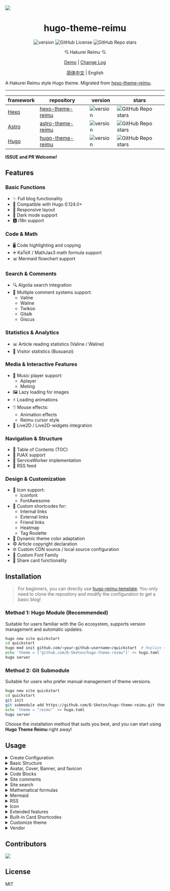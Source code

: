 <img src="https://cdn.jsdelivr.net/gh/D-Sketon/hugo-theme-reimu@main/images/screenshot.png"/>
<div align = center>
  <h1>hugo-theme-reimu</h1>
  <img alt="version" src="https://img.shields.io/badge/dynamic/json?url=https%3A%2F%2Fgithub.com%2FD-Sketon%2Fhugo-theme-reimu%2Fraw%2Fmain%2Fpackage.json&query=%24.version&label=version">
  <img alt="GitHub License" src="https://img.shields.io/github/license/D-Sketon/hugo-theme-reimu">
  <img alt="GitHub Repo stars" src="https://img.shields.io/github/stars/D-Sketon/hugo-theme-reimu">
  <p align="center">
  <p align="center">
  💘 Hakurei Reimu 💘
  </p>

[Demo](https://d-sketon.github.io/hugo-theme-reimu) | [Change Log](https://github.com/D-Sketon/hugo-theme-reimu/blob/main/CHANGELOG.md)

[简体中文](https://github.com/D-Sketon/hugo-theme-reimu/blob/main/README.md) | English

</div>

A Hakurei Reimu style Hugo theme. Migrated from [hexo-theme-reimu](https://github.com/D-Sketon/hexo-theme-reimu).

---

| framework                    | repository                                                         | version                                                                                                                                                                                     | stars                                                                                              |
| ---------------------------- | ------------------------------------------------------------------ | ------------------------------------------------------------------------------------------------------------------------------------------------------------------------------------------- | -------------------------------------------------------------------------------------------------- |
| [Hexo](https://hexo.io/)     | [hexo-theme-reimu](https://github.com/D-Sketon/hexo-theme-reimu)   | <img alt="version" src="https://img.shields.io/badge/dynamic/json?url=https%3A%2F%2Fgithub.com%2FD-Sketon%2Fhexo-theme-reimu%2Fraw%2Fmain%2Fpackage.json&query=%24.version&label=version">  | <img alt="GitHub Repo stars" src="https://img.shields.io/github/stars/D-Sketon/hexo-theme-reimu">  |
| [Astro](https://astro.build) | [astro-theme-reimu](https://github.com/D-Sketon/astro-theme-reimu) | <img alt="version" src="https://img.shields.io/badge/dynamic/json?url=https%3A%2F%2Fgithub.com%2FD-Sketon%2Fastro-theme-reimu%2Fraw%2Fmain%2Fpackage.json&query=%24.version&label=version"> | <img alt="GitHub Repo stars" src="https://img.shields.io/github/stars/D-Sketon/astro-theme-reimu"> |
| [Hugo](https://gohugo.io)    | [hugo-theme-reimu](https://github.com/D-Sketon/hugo-theme-reimu)   | <img alt="version" src="https://img.shields.io/badge/dynamic/json?url=https%3A%2F%2Fgithub.com%2FD-Sketon%2Fhugo-theme-reimu%2Fraw%2Fmain%2Fpackage.json&query=%24.version&label=version">  | <img alt="GitHub Repo stars" src="https://img.shields.io/github/stars/D-Sketon/hugo-theme-reimu">  |

**ISSUE and PR Welcome!**

## Features

### Basic Functions

- ✨ Full blog functionality
- 🔄 Compatible with Hugo 0.124.0+
- 📱 Responsive layout
- 🌙 Dark mode support
- 🅰️ i18n support

### Code & Math

- 🖥️ Code highlighting and copying
- ➗ KaTeX / MathJax3 math formula support
- 📊 Mermaid flowchart support

### Search & Comments

- 🔍 Algolia search integration
- 💬 Multiple comment systems support:
  - Valine
  - Waline
  - Twikoo
  - Gitalk
  - Giscus

### Statistics & Analytics

- 📊 Article reading statistics (Valine / Waline)
- 👥 Visitor statistics (Busuanzi)

### Media & Interactive Features

- 🎵 Music player support:
  - Aplayer
  - Meting
- 🖼️ Lazy loading for images
- ⚡ Loading animations
- 🖱️ Mouse effects:
  - Animation effects
  - Reimu cursor style
- 👾 Live2D / Live2D-widgets integration

### Navigation & Structure

- 📑 Table of Contents (TOC)
- 🔄 PJAX support
- 🔧 ServiceWorker implementation
- 📰 RSS feed

### Design & Customization

- 🎨 Icon support:
  - Iconfont
  - FontAwesome
- 🔗 Custom shortcodes for:
  - Internal links
  - External links
  - Friend links
  - Heatmap
  - Tag Roulette
- 🎨 Dynamic theme color adaptation
- ©️ Article copyright declaration
- 🌐 Custom CDN source / local source configuration
- 📜 Custom Font Family
- 🎨 Share card functionality

## Installation

> For beginners, you can directly use [hugo-reimu-template](https://github.com/D-Sketon/hugo-reimu-template). You only need to clone the repository and modify the configuration to get a basic blog!

### Method 1: Hugo Module (Recommended)

Suitable for users familiar with the Go ecosystem, supports version management and automatic updates.

```bash
hugo new site quickstart
cd quickstart
hugo mod init github.com/<your-github-username>/quickstart  # Replace <your-github-username> with your actual GitHub username
echo 'theme = ["github.com/D-Sketon/hugo-theme-reimu"]' >> hugo.toml
hugo server
```

### Method 2: Git Submodule

Suitable for users who prefer manual management of theme versions.

```bash
hugo new site quickstart
cd quickstart
git init
git submodule add https://github.com/D-Sketon/hugo-theme-reimu.git themes/reimu
echo 'theme = "reimu"' >> hugo.toml
hugo server
```

Choose the installation method that suits you best, and you can start using **Hugo Theme Reimu** right away!

## Usage

<details>
<summary>Create Configuration</summary>

### Creating Configuration

#### Theme Configuration

Create a `_default` folder under the outer `config` folder, then copy the `config/_default/params.yml` from inside the theme to the `_default` folder. This file serves as the theme configuration file where you can modify theme settings.

#### Data Configuration

Copy all files from the theme's `config/data/` folder to the outer `data` folder. The files in this folder are used to configure data within the theme:

- `covers.yml` is used to configure random cover images
- `friends.yml` is used to configure friend links
- `vendor.yml` is used to configure CDN sources for third-party libraries

#### Static Resource Configuration

The theme's static resources (favicon, header images, etc.) are located in the `static` folder. You can create corresponding folders in the outer `static` folder and copy the files from inside the theme to the outer folders to override the theme's default files.

> In summary, it's not recommended to modify files directly inside the theme. Instead, create corresponding folders in the outer directory and copy the theme's files there to override the default files. This approach makes theme upgrades easier.

</details>
<details>

<summary>Basic Structure</summary>

### Basic Structure

To ensure proper display, please create `archives` and `post` folders in `content` by referring to `_example` (the `_index.md` inside cannot be omitted, and note that `post`'s `draft` should be set to `true`)

#### archives

- `_index.md` is used to display the archive page, cannot be omitted

#### post

Create articles in this directory, note that articles with `draft` set to `true` will not be displayed on the homepage

- `_index.md` is used to prevent the generation of `post/index.html`, cannot be omitted

#### about\.md

About page

#### friend\.md

Friend link page

</details>

<details>
<summary>Avatar, Cover, Banner, and favicon</summary>

### Avatar, Cover, Banner, and Favicon

#### Avatar

The avatar should be saved at `static/avatar/avatar.webp`. You can modify the filename in `params.yml`

```yaml
avatar: "avatar.webp"
```

#### Cover

For random cover images, refer to the file structure in the theme's `data/covers.yml`. Create a `covers.yml` file in the outer `data` folder with the following format:

```yaml
- https://example.com/1.jpg
- https://example.com/2.jpg
```

Cover display logic is as follows:

- If the article's Front matter contains a cover url, both the article header and homepage thumbnail will display that url

```yaml
---
title: Hello World
cover: https://example.com
---
```

- If the article's Front matter contains cover set to `false`, the article won't display a header image (homepage will still show random images)

```yaml
---
title: Hello World
cover: false
---
```

- If the article's Front matter contains cover set to `rgb(xxx,xxx,xxx)`, the article header will be a gradient of that solid color (homepage will still show random images)

```yaml
---
title: Hello World
cover: rgb(255,117,117)
---
```

- Otherwise, it will look for `covers.yml` in the `data` folder and randomly select an image
- If none of the above files exist, it will display the banner image

#### Banner

The banner is saved at `themes/hugo-theme-reimu/static/images/banner.webp`. You can modify the path and name in `params.yml`

```yaml
banner: "images/banner.webp"
```

#### Favicon

The favicon is saved at `themes/hugo-theme-reimu/static/favicon.ico`. You can replace it with your own file.

</details>
<details>
<summary>Code Blocks</summary>

### Code Blocks

To ensure proper display of code blocks, make sure you have the following configuration in `hugo.toml`

```toml
[markup.highlight]
guessSyntax = true
noClasses = false
```

Code blocks also provide code copying functionality. Click the copy button in the top right corner of the code block to copy the code. You can configure the copy functionality in `params.yml`.  
`success` is the prompt shown when copying is successful, `fail` is the prompt shown when copying fails. Additionally, you can configure copyright notices - when the copied text exceeds `count` characters, the copyright notice will be added after the copied content.

```yaml
clipboard:
  success:
    en: Copy successfully (*^▽^*)
    zh-CN: 复制成功 (*^▽^*)
    zh-TW: 複製成功 (*^▽^*)
    ja: コピー成功 (*^▽^*)
  fail:
    en: Copy failed (ﾟ⊿ﾟ)ﾂ
    zh-CN: 复制失败 (ﾟ⊿ﾟ)ﾂ
    zh-TW: 複製失敗 (ﾟ⊿ﾟ)ﾂ
    ja: コピー失敗 (ﾟ⊿ﾟ)ﾂ
  copyright:
    enable: false
    count: 50 # The number of characters when the copyright is displayed
    license_type: by-nc-sa # https://creativecommons.org/licenses
```

v0.2.0 added configuration to control the default expansion state of code blocks. `expand` can be set to `true`, `false`, or a number - the number indicates that code blocks will be collapsed by default when the number of lines exceeds this value.

```yaml
code_block:
  expand: true # true | false | number
```

</details>
<details>
<summary>Site comments</summary>

### Site comments

> Site comments can be individually controlled for each article using `comments` in the Front matter.  
> When `comments` is `false`, comments won't be displayed. When it's `true` or not specified, the display will be determined by the `params.yml` configuration.

> Support for multiple comment systems simultaneously after version 0.8.0+

Global comment system configuration:

```yaml
comment:
  title: # Title of the comment box
    en: Leave a comment
    zh-CN: 说些什么吧！
    zh-TW: 說些什麼吧！
    ja: コメントを残す
  default: waline # Default comment system used when multiple are enabled
```

If using [Valine](https://valine.js.org/)  
Please refer to their official documentation to complete the `LeanCloud` configuration, then set `valine.enable` to `true` in the inner `params.yml` and fill in your `appId` and `appKey`

```yaml
valine:
  enable: true
  appId: "your appId"
  appKey: "your appKey"
```

If using [Waline](https://waline.js.org/)  
Please refer to their [official documentation](https://waline.js.org/guide/get-started/) to complete the `LeanCloud` configuration, then set `waline.enable` to `true` in the inner `params.yml` and fill in your `serverURL`

```yaml
waline:
  enable: true
  serverURL: "your server url"
  locale: {} # https://waline.js.org/guide/features/i18n.html#%E8%87%AA%E5%AE%9A%E4%B9%89%E8%AF%AD%E8%A8%80
  emoji:
    - https://unpkg.com/@waline/emojis@1.2.0/weibo
    - https://unpkg.com/@waline/emojis@1.2.0/alus
    - https://unpkg.com/@waline/emojis@1.2.0/bilibili
    - https://unpkg.com/@waline/emojis@1.2.0/qq
    - https://unpkg.com/@waline/emojis@1.2.0/tieba
    - https://unpkg.com/@waline/emojis@1.2.0/tw-emoji
  meta:
    - nick
    - mail
    - link
  requiredMeta:
    - nick
    - mail
  wordLimit: 0
  pageSize: 10
  pageview: true
```

If using [twikoo](https://twikoo.js.org)  
Please refer to their [official documentation](https://twikoo.js.org/quick-start.html) to complete Tencent Cloud or Vercel deployment, then set `twikoo.enable` to `true` in the inner `params.yml` and fill in your `envId`

```yml
twikoo:
  enable: true
  envId: # Tencent cloud environment fill envId; Vercel environment fill address (https://xxx.vercel.app)
  region:
```

If using [giscus](https://giscus.app/)  
Please refer to the documentation to complete repository configuration, then set `giscus.enable` to `true` in the inner `params.yml` and fill in the corresponding data

```yml
giscus:
  enable: true
  repo: "your repo"
  repoId: "your repoId"
  category: "your category"
  categoryId: "your categoryId"
  mapping: mapping
  strict: 0
  reactionsEnabled: 1
  emitMetadata: 0
  inputPosition: bottom
```

If using [gitalk](https://gitalk.github.io/)  
Please refer to their [official documentation](https://github.com/gitalk/gitalk?tab=readme-ov-file#usage) to complete repository configuration, then set `gitalk.enable` to `true` in the inner `params.yml` and fill in the corresponding data

```yml
gitalk:
  enable: true
  clientID: "your application client ID"
  clientSecret: "your application client secret"
  repo: "your repo"
  owner: "repo owner"
  admin: "repo owner and collaborators"
  md5: false # Whether to use md5 to encrypt the path
```

</details>
<details>
<summary>Site search</summary>

Based on [Algolia](https://www.algolia.com/), please add the following configuration to your outer `hugo.toml`:

```toml
[outputs]
home = ["Algolia", "HTML", "RSS"]

[outputFormats.Algolia]
baseName = "algolia"
isPlainText = true
mediaType = "application/json"
notAlternative = true
```

This will generate an `algolia.json` file in the `public` folder, which is used for Algolia search. You can then use plugins like `atomic-algolia` to upload it to Algolia.

Also, in `params.yml`, set `algolia_search.enable` to `true` and fill in the relevant information (**Important! Enter the Search-Only Key here, NOT the Admin Key!! Otherwise, your account may be vulnerable to attacks**)

```yaml
algolia_search:
  enable: true
```

</details>
<details>

<summary>Mathematical formulas</summary>

### Mathematical formulas

First, add the following configuration to your outer `hugo.toml`:

```toml
[markup.goldmark.extensions.passthrough]
enable = true
delimiters.block = [["\\[", "\\]"], ["$$", "$$"]]
delimiters.inline = [["\\(", "\\)"], ["$", "$"]]
```

Then, add `math: true` to the Front matter of any article where you want to use mathematical formulas:

```yaml
---
math: true
---
```

> Note: Do not enable both KaTeX and MathJax3 simultaneously

#### KaTex

If using [KaTeX](https://github.com/KaTeX/KaTeX), set `math.katex.enable` to `true` in `params.yml`:

```yaml
math:
  katex:
    enable: true
```

#### MathJax3

If using [MathJax3](https://www.mathjax.org/), set `math.mathjax.enable` to `true` in `params.yml`. You can add configurations in `options` (since Hugo automatically converts object keys to lowercase, configurations need to be placed in an array to avoid default behavior):

```yaml
math:
  mathjax:
    enable: true
    options: [{}]
```

</details>
<details>
<summary>Mermaid</summary>

### Mermaid

Flow charts are based on [Mermaid](https://mermaid.js.org/#/). Add `mermaid: true` to the Front matter of articles where you want to use flow charts:

```yaml
---
mermaid: true
---
```

</details>
<details>
<summary>RSS</summary>

### RSS

You can configure the RSS in `params.yml`.

```yaml
rss:
  limit: 10 # The number of recent articles to be output, write -1 to output all
  showFullContent: false # output full content or description
  showCopyright: false # If true, add copyright to the end of article.
```

</details>

<details>
<summary>Icon</summary>

### Icon

Icons default to using the iconfont provided by this project:

```yml
icon_font: 4552607_0khxww3tj3q9
```

If you want to continue using FontAwesome icons, set `icon_font` to `false`. This will use the corresponding FontAwesome configuration from `vendor.yml`:

```yml
fontawesome:
  high_priority:
    - src: webcache|@fortawesome/fontawesome-free@6.5.1/css/regular.min.css
      integrity: sha384-k5640LgghgAohDLPwSqVWa96yQwWouT6wsAL+J1g0CFJVITNKYkIh1XpPLYKQe7Y
    - src: webcache|@fortawesome/fontawesome-free@6.5.1/css/solid.min.css
      integrity: sha384-8yO/A/BtltnG0hDxdwmmkza8UAleyDoAD1FhXiH6rsOQQsCho1P6WZP9TpBBH3YP
  low_priority:
    - src: webcache|@fortawesome/fontawesome-free@6.5.1/css/brands.min.css
      integrity: sha384-/BRyRRN0wxxRgh/DAXU621go9pdoMHl6LFPiX5Pp8PZYZlKBQCDXj9X9DHx6LOud
    - src: webcache|@fortawesome/fontawesome-free@6.5.1/css/v5-font-face.min.css
      integrity: sha384-/mBKnLlGtog8q2qQrgugURRDV+iHWHAPvM5KulYXT1C2ErKOKkBI0vbff8ZPq7rL
    - src: webcache|@fortawesome/fontawesome-free@6.5.1/css/v4-font-face.min.css
      integrity: sha384-d2Yn1/9Iw78r3oqwk5B+EcpRcmepXR5LyhmRF2a+WoSe9mpRGvVk0ZviFwDGDOTO
```

</details>

<details>
<summary>Extended features</summary>

### Extended features

#### Dark Mode

The default setting is `auto`, which automatically switches based on the user's system settings. It can be set to `true` or `false` to change the default state.

```yaml
dark_mode:
  # true means that the dark mode is enabled by default
  # false means that the dark mode is disabled by default
  # auto means that the dark mode is automatically switched according to the system settings
  enable: auto # true | false | auto
```

#### Pace Progress Bar

Enabled by default

```yaml
pace:
  enable: true
```

#### Firework

Enabled by default

```yaml
firework:
  enable: true
```

For detailed configuration, please check [mouse-firework](https://github.com/D-Sketon/mouse-firework)

#### PJAX

Disabled by default

```yaml
pjax:
  enable: false
```

> PJAX is for users who need SPA features like music players. However, it's still experimental and may cause issues like **scripts not executing**, **scripts executing multiple times**, or **page rendering problems**. Please consider carefully!

#### ServiceWorker

Disabled by default

```yaml
service_worker:
  enable: false
```

#### Live2D

Disabled by default

```yaml
live2d:
  enable: false
  position: left # left | right
```

#### Live2D Widgets

Disabled by default

```yaml
live2d_widgets:
  enable: false
  position: left # left | right
```

#### Reimu Cursor

Enabled by default

```yml
reimu_cursor: true
```

#### Responsive Banner

Disabled by default. When enabled and provided with corresponding image sizes and media queries, it can improve mobile LCP to some extent

```yml
banner_srcset:
enable: false
srcset:
  - src: "images/banner-600w.webp"
    media: "(max-width: 479px)"
  - src: "images/banner-800w.webp"
    media: "(max-width: 799px)"
  - src: "images/banner.webp"
    media: "(min-width: 800px)"
```

#### Article Copyright Notice

Disabled by default

```yml
article_copyright:
  enable: false # Show copyright card?
  content:
    author: # true | false Show author in copyright card?
    link: # true | false Show link in copyright card?
    title: # true | false Show title in copyright card?
    date: # true | false Show creation date in copyright card?
    updated: # true | false Show update date in copyright card?
    license: # true | false Show license in copyright card?
    license_type: by-nc-sa # https://creativecommons.org/licenses
```

Additionally, it can be controlled through article front-matter, which takes priority over global configuration

```yaml
---
copyright: true # Show copyright card?
---
```

#### Quicklink

Enabled by default. When enabled, it preloads links while users stay on the page, improving user experience

```yaml
quicklink:
  enable: true
  timeout: 3000 # Timeout for quicklink
  priority: true # Whether to prioritize loading the page
  ignores: [] # Ignore the specified link, only support string
```

#### Outdated Notice

Disabled by default

```yaml
outdate:
  enable: false
  daysAgo: 180 # How many days old before an article is considered outdated
  message:
    en: This article was last updated on {time}. Please note that the content may no longer be applicable.
    zh-CN: 本文最后更新于 {time}，请注意文中内容可能已不适用。
    zh-TW: 本文最後更新於 {time}，請注意文中內容可能已不適用。
    ja: この記事は最終更新日：{time}。記載内容が現在有効でない可能性がありますのでご注意ください。
```

#### Sponsorship

Disabled by default

```yaml
sponsor:
  enable: false # Show sponsorship QR codes?
  tip: # Sponsorship tip
    zh-CN: 请作者喝杯咖啡吧
    zh-TW: 請作者喝杯咖啡吧
    en: Buy me a coffee
    ja: コーヒーを買ってください
  icon:
    url: "../images/taichi.png" # Sponsor icon path relative to css/main.css
    rotate: true # Rotate icon?
    mask: true # Use image as mask (only show PNG image outline)?
  qr:
    - name: Alipay # QR code name
      src: "sponsor/alipay.jpg" # Example QR code path at static/sponsor/alipay.jpg
```

Can also be controlled through article front-matter, which takes priority over global configuration

```yaml
---
sponsor: true # Show sponsorship QR codes?
---
```

#### Music Player (v0.4.0+)

> Recommended to enable PJAX first, otherwise the player may automatically pause

Uses Aplayer + Meting (optional), disabled by default

##### Pure Aplayer

Set `player.aplayer.enable` to `true` and configure `player.aplayer.options` according to [Aplayer Docs](https://aplayer.js.org/#/home?id=options)

```yaml
player:
  aplayer:
    enable: true
    options:
      audio: [] # audio list
      fixed:
      autoplay:
      loop:
      order:
      preload:
      volume:
      mutex:
      listFolded:
      lrcType:
```

##### Aplayer + Meting

Set both `player.aplayer.enable` and `player.meting.enable` to `true`. Configure `player.meting.options` according to [Meting Docs](https://github.com/metowolf/MetingJS?tab=readme-ov-file#option) and `player.aplayer.options` for Aplayer configuration

```yaml
player:
  aplayer:
    enable: true
    options:
      audio: [] # this option will be overwritten by meting
      fixed:
      autoplay:
      loop:
      order:
      preload:
      volume:
      mutex:
      listFolded:
      lrcType:
  meting:
    enable: true
    meting_api: # custom api
    options:
      id:
      server:
      type:
      auto:
```

#### Share Link / Card (v0.5.0+)

Disabled by default, currently supports `facebook`, `twitter`, `linkedin`, `reddit`, `weibo`, `qq`, `weixin`.

```yaml
share:
  # - facebook
  # - twitter
  # - linkedin
  # - reddit
  # - weibo
  # - qq
  # - weixin
```

For `weixin`, it generates a share card with QR code that can be saved locally and shared to WeChat Moments (Note: when the article cover has cross-origin issues, html-to-image cannot correctly generate cards with images!)

#### Homepage Category Cards (v0.6.0+)

Disabled by default. When enabled, it shows category cards on the homepage as an alternative to the widget categories

```yml
home_categories:
  enable: false # Show homepage category cards?
  content:
    - categories: # Category name (string)
      cover: # Card cover, uses random cover if not specified
    - categories:
      cover:
```

#### Article Encryption

Disabled by default. When enabled, you can encrypt articles you don't want to display publicly—users must enter a password to view the content.

This feature relies on a third-party tool. Download it here: [reimuEncrypt-releases](https://github.com/2061360308/reimuEncrypt/releases)

```yml
########################################
# Encrypted Articles
########################################
encrypt:
  enable: true # Enable encryption
  defaultPassword: "123456" # Default password
```

To correctly generate the `encrypt.json` configuration file, add the following to your `hugo.toml`:

```toml
# If you need RSS and Algolia, add "Algolia" and "RSS" to the list; otherwise, use the second option.
[outputs]
home = ["Algolia", "HTML", "RSS", "Encrypt"]

[outputs]
home = ["HTML", "Encrypt"]

[outputFormats.Encrypt]
mediaType = "application/json"
baseName = "encrypt"
isPlainText = true
notAlternative = true
```

When writing articles, add the following to the front matter:

```yaml
encrypt:
  enable: true                  # Enable encryption for this article
  password: "secretpassword123" # Password
  all: true                     # true to encrypt the entire article
```

> Note: Encryption only protects the generated static pages. The original Markdown files still contain the plaintext content and password. Please keep them safe—if using GitHub, consider making your repository private.

</details>

<details>
<summary>Built-in Card Shortcodes</summary>

### Built-in Card Shortcodes

#### friendLink Card

```yaml
{{< friendsLink >}}
```

No parameters, directly reads from the `data/friends.yml` file

#### postLinkCard - Internal Link Card

```yaml
{{<postLinkCard path="?" cover="?" escape="?" >}}
```

The first parameter is the article's `path`; the second parameter (optional) is the cover image shown on the card - if set to `auto`, it will automatically use the blog's `banner`; the third parameter (optional, `true | false`) indicates whether the article title should be escaped

#### externalLinkCard - External Link Card

```yaml
{{<externalLinkCard title="?" link="?" cover="?">}}
```

The first parameter is the article's title; the second parameter is the external link to the article; the third parameter (optional) is the cover image shown on the card - if set to `auto`, it will automatically use the default cover

#### Heat Map Card Article Heatmap (Experimental Feature in v0.8.0+)

```yaml
{{< heatMapCard levelStandard="?" >}}
```

The first parameter is the level standard for the heatmap (graded based on the word count of the articles), with the default value being `"1000,5000,10000"`.

#### tagRoulette (Experimental Feature in v0.12.0+)

```yaml
{{< tagRoulette tags="?" icon="?" >}}
```

tagRoulette is an interactive element that provides a random tag display feature. When the button is clicked, a tag is randomly selected and displayed from a predefined pool of tags.

- tags: Optional parameter specifying the tag pool. Multiple tags should be separated by English commas (,). If not provided, a few example tags will be used by default. Example: `tags="memory decline, loss of expression, increased laziness, numbness, so sleepy"`
- icon: Optional parameter to customize the trigger button's icon. Default: 🕹️ (game controller emoji), can be replaced with any emoji or text, such as 🎲, 🎯, 🔄, etc.
</details>

<details>
<summary>Customize theme</summary>

#### Dynamic Theme Color Adaptation (Experimental Feature in v0.8.0+)

Disabled by default. When enabled, it dynamically generates theme colors based on the dominant color of the article's banner image, following Google's Material You design guidelines.

```yml
material_theme:
  enable: false # true | false
```

> Note: When this feature is enabled, the `crossorigin="anonymous"` attribute will be added to the `img` element of the banner to fetch the dominant color of the image. Please ensure your image server supports cross-origin access or use a third-party image proxy.

#### Manual Customizing Theme Colors

hugo-theme-reimu supports customizing theme colors through CSS variables. You can customize your theme colors by modifying the CSS variables under the `:root` pseudo-class.

~~The variables file is located at `assets/css/_variables.scss`. You can find all CSS variables there, but you only need to modify the variables under these pseudo-classes~~

v0.9.0 added `internal_theme` configuration to customize theme colors. You can change the theme colors by modifying the `internal_theme` configuration in `params.yml`. The default theme colors are as follows:

```yaml
internal_theme:
  light:
    --red-0: "#ff0000"
    --red-1: "#ff5252"
    --red-2: "#ff7c7c"
    --red-3: "#ffafaf"
    --red-4: "#ffd0d0"
    --red-5: "#ffecec"
    --red-5-5: "#fff3f3"
    --red-6: "#fff7f7"
    --color-red-6-shadow: "rgba(255, 78, 78, 0.6)"
    --color-red-3-shadow: "rgba(255, 78, 78, 0.3)"

    --highlight-nav: "#e6e6e6"
    --highlight-scrollbar: "#d6d6d6"
    --highlight-background: "#f7f7f7"
    --highlight-current-line: "#dadada"
    --highlight-selection: "#e9e9e9"
    --highlight-foreground: "#4d4d4d"
    --highlight-comment: "#7d7d7d"
    --highlight-red: "#c8362b"
    --highlight-orange: "#b66014"
    --highlight-yellow: "#cb911d"
    --highlight-green: "#2ea52e"
    --highlight-aqua: "#479d9d"
    --highlight-blue: "#1973b8"
    --highlight-purple: "#7135ac"
  dark:
    --red-4: "rgba(255, 208, 208, 0.5)"
    --red-5: "rgba(255,228,228,0.15)"
    --red-5-5: "rgba(255,236,236,0.05)"
    --red-6: "rgba(255, 243, 243, 0.2)"

    --highlight-nav: "#2e353f"
    --highlight-scrollbar: "#454d59"
    --highlight-background: "#22272e"
    --highlight-current-line: "#393939"
    --highlight-selection: "#515151"
    --highlight-foreground: "#cccccc"
    --highlight-comment: "#999999"
    --highlight-red: "#f47067"
    --highlight-orange: "#f69d50"
    --highlight-yellow: "#ffcc66"
    --highlight-green: "#99cc99"
    --highlight-aqua: "#66cccc"
    --highlight-blue: "#54b6ff"
    --highlight-purple: "#dcbdfb"
```

#### Customize theme font

You can define Google Fonts through the following configuration:

```yaml
# https://fonts.google.com/
font:
  enable: true # Enable Google Fonts
  article:
    - Mulish
    - Noto Serif SC
  code:
    # - Ubuntu Mono
    # - Source Code Pro
    # - JetBrains Mono
```

v0.2.0 added `local_font` configuration for defining local fonts, which has lower priority than Google Fonts:

```yaml
local_font:
  article:
    - "-apple-system"
    - PingFang SC
    - Microsoft YaHei
    - sans-serif
  code:
    - Menlo
    - Monaco
    - Consolas
    - monospace
```

v0.9.0 added `custom_font` configuration for defining custom fonts, which has the highest priority:

```yaml
custom_font:
  enable: true
  article:
    - css: https://fontsapi.zeoseven.com/292/main/result.css # font css
      name: LXGW WenKai # font css
  code:
```

#### Customizing Icons

##### Header / Sidebar Icons

The `menu` configuration structure changed in v0.1.0, allowing users to customize icons. When icon is empty, it defaults to using the Taichi icon. You can fill in a hexadecimal number to customize the icon, supporting both FontAwesome and icon font.

v0.10.2 icon supports image path, such as `/avatar/avatar.webp`.

```yaml
menu:
  - name: home
    url: /
    icon: # Default Taichi icon when empty
  - name: archives
    url: /archives
    icon: f0c1 # You can fill in a hexadecimal number to customize the icon
  - name: about
    url: /about
    icon:
  - name: friend
    url: /friend
    icon:
```

##### Footer / Back to Top / Sponsor Icons

v0.1.0 added `icon` configuration to `footer`, `top`, and `sponsor` for customizing icons.

- `url` is the icon path relative to `css/main.css`, so you need to go up one level to find the images folder.
- `rotate` determines whether to rotate the icon, default is `true`.
- `mask` determines whether to use the image as a mask (only showing PNG image outline), default is `true`.

```yaml
footer:
  icon:
    url: "../images/taichi.png" # Path relative to css/main.css
    rotate: true
    mask: true

top:
  icon:
    url: "../images/taichi.png"
    rotate: true
    mask: true

sponsor:
  icon:
    url: "../images/taichi.png"
    rotate: true
    mask: true
```

##### Loading Icon

v0.1.0 added `icon` configuration to `preloader` for customizing the loading icon. When icon is empty, it defaults to using inline SVG (ensuring first-screen loading speed). You can enter a link to customize the loading icon.

It's not recommended to use large icons to avoid affecting loading speed.

```yaml
preloader:
  enable: true
  text:
    zh-CN: 少女祈祷中...
    zh-TW: 少女祈禱中...
    en: Loading...
    ja: 少女祈祷中...
  icon: # Default uses inline SVG when empty, you can enter a link like '/images/taichi.png'
  rotate: true
```

##### Anchor Icon

v0.1.0 added `anchor_icon` configuration for customizing anchor icons. Default uses the `#` icon. You can fill in a hexadecimal number to customize the icon, supporting both FontAwesome and icon font.

```yaml
anchor_icon: # Default uses # icon when empty
```

v0.11.0 `anchor_icon` supports passing `false` to hide anchor icon

##### Cursor Icon (v0.5.0+)

v0.5.0 added `reimu_cursor.cursor` configuration for customizing the cursor icon. You can fill in a path relative to `css/main.css` to customize the cursor icon.

```yaml
reimu_cursor:
  enable: true
  cursor:
    default: ../images/cursor/reimu-cursor-default.png
    pointer: ../images/cursor/reimu-cursor-pointer.png
    text: ../images/cursor/reimu-cursor-text.png
```

</details>

<details>
<summary>Vendor</summary>

`vendor` is used to store third-party resources such as fontawesome, iconfont, katex, mathjax, etc.

The `vendor` structure in hugo-theme-reimu is very flexible and supports the following formats:

- `:cdn|:package@:version/:file`: Uses CDN acceleration, for example `cdn_jsdelivr_gh|katex@0.13.11/dist/katex.min.css`. The `:cdn` can be configured in `vendor`. Currently includes the following CDN sources:
  ```yaml
  cdn_jsdelivr_gh: https://cdn.jsdelivr.net/gh/ # GitHub acceleration only
  cdn_jsdelivr_npm: https://cdn.jsdelivr.net/npm/ # NPM acceleration only
  fastly_jsdelivr_gh: https://fastly.jsdelivr.net/gh/ # GitHub acceleration only
  fastly_jsdelivr_npm: https://fastly.jsdelivr.net/npm/ # NPM acceleration only
  unpkg: https://unpkg.com/ # NPM acceleration only
  webcache: https://npm.webcache.cn/ # NPM acceleration only
  local: /resources/ # Local resources
  ```
  Users can switch CDN sources based on their network conditions.
- Starting with `https://:path`: Uses absolute links directly, such as `https://cdn.jsdelivr.net/npm/katex@0.13.11/dist/katex.min.css`
- Starting with `:path`: Local resources. You can place resources in the `static` folder, then reference them using paths like `katex.min.css`

Additionally, `vendor` supports SRI (Subresource Integrity) verification. You can use `SHA-384` in `vendor` to verify resource integrity, for example:

```yaml
js:
  clipboard: # Using SRI verification
    src: webcache|clipboard@2.0.11/dist/clipboard.min.js
    integrity: sha384-J08i8An/QeARD9ExYpvphB8BsyOj3Gh2TSh1aLINKO3L0cMSH2dN3E22zFoXEi0Q
  lazysizes: webcache|lazysizes@5.3.2/lazysizes.min.js # Without SRI verification
```

Both formats are supported. It's recommended to use SRI verification for external CDN resources to ensure resource integrity.

</details>

## Contributors

[![](https://contributors-img.web.app/image?repo=D-Sketon/hugo-theme-reimu)](https://github.com/D-Sketon/hugo-theme-reimu/graphs/contributors)

## License

MIT
